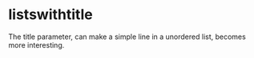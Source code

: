 # listswithtitle
The title parameter, can make a simple line in a unordered list, becomes more interesting.

